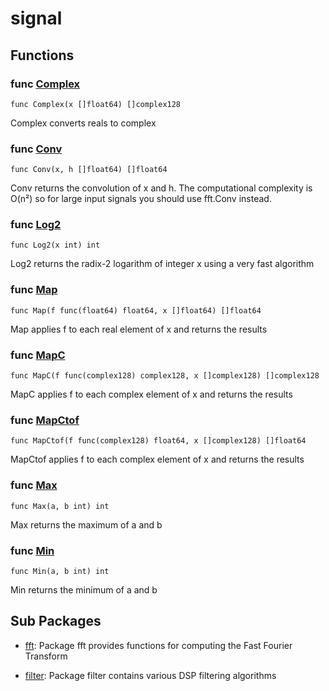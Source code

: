 # signal

## Functions

### func [Complex](/map.go#L4)

`func Complex(x []float64) []complex128`

Complex converts reals to complex

### func [Conv](/conv.go#L5)

`func Conv(x, h []float64) []float64`

Conv returns the convolution of x and h. The computational complexity is
O(n²) so for large input signals you should use fft.Conv instead.

### func [Log2](/math.go#L20)

`func Log2(x int) int`

Log2 returns the radix-2 logarithm of integer x using a very fast algorithm

### func [Map](/map.go#L13)

`func Map(f func(float64) float64, x []float64) []float64`

Map applies f to each real element of x and returns the results

### func [MapC](/map.go#L22)

`func MapC(f func(complex128) complex128, x []complex128) []complex128`

MapC applies f to each complex element of x and returns the results

### func [MapCtof](/map.go#L31)

`func MapCtof(f func(complex128) float64, x []complex128) []float64`

MapCtof applies f to each complex element of x and returns the results

### func [Max](/math.go#L12)

`func Max(a, b int) int`

Max returns the maximum of a and b

### func [Min](/math.go#L4)

`func Min(a, b int) int`

Min returns the minimum of a and b

## Sub Packages

* [fft](./fft): Package fft provides functions for computing the Fast Fourier Transform

* [filter](./filter): Package filter contains various DSP filtering algorithms
